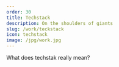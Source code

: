 ```yaml
---
order: 30
title: Techstack
description: On the shoulders of giants
slug: /work/teckstack
icon: techstack
image: /jpg/work.jpg
---
```

What does techstak really mean?
